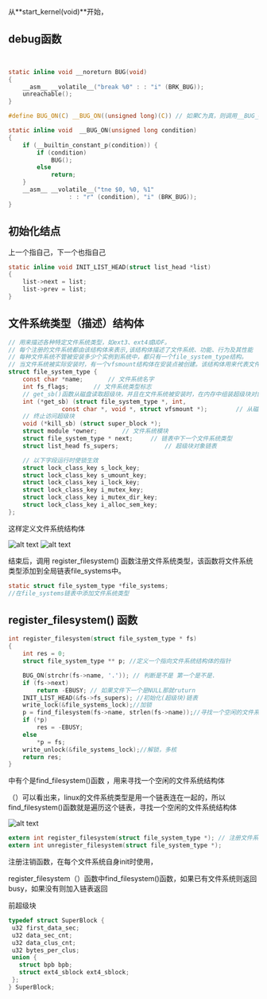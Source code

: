从**start_kernel(void)**开始，

##  debug函数

``` c


static inline void __noreturn BUG(void)
{
	__asm__ __volatile__("break %0" : : "i" (BRK_BUG));
	unreachable();
}

#define BUG_ON(C) __BUG_ON((unsigned long)(C)) // 如果C为真，则调用__BUG_ON

static inline void  __BUG_ON(unsigned long condition)
{
	if (__builtin_constant_p(condition)) {
		if (condition)
			BUG();
		else
			return;
	}
	__asm__ __volatile__("tne $0, %0, %1"
			     : : "r" (condition), "i" (BRK_BUG));
}

```


## 初始化结点 
上一个指自己，下一个也指自己
``` c
static inline void INIT_LIST_HEAD(struct list_head *list)
{
	list->next = list;
	list->prev = list;
}
```


## 文件系统类型（描述）结构体
```c
// 用来描述各种特定文件系统类型，如ext3、ext4或UDF。
// 每个注册的文件系统都由该结构体来表示,该结构体描述了文件系统、功能、行为及其性能
// 每种文件系统不管被安装多少个实例到系统中，都只有一个file_system_type结构。
// 当文件系统被实际安装时，有一个vfsmount结构体在安装点被创建。该结构体用来代表文件系统的实例，即一个安装点
struct file_system_type {
	const char *name;		// 文件系统名字
	int fs_flags;		// 文件系统类型标志
	// get_sb()函数从磁盘读取超级块，并且在文件系统被安装时，在内存中组装超级块对象，剩余的函数描述文件系统属性。
	int (*get_sb) (struct file_system_type *, int,
		       const char *, void *, struct vfsmount *);		// 从磁盘中读取超级块
	// 终止访问超级块
	void (*kill_sb) (struct super_block *);
	struct module *owner;		// 文件系统模块
	struct file_system_type * next;		// 链表中下一个文件系统类型
	struct list_head fs_supers;				// 超级块对象链表

	// 以下字段运行时使锁生效
	struct lock_class_key s_lock_key;
	struct lock_class_key s_umount_key;
	struct lock_class_key i_lock_key;
	struct lock_class_key i_mutex_key;
	struct lock_class_key i_mutex_dir_key;
	struct lock_class_key i_alloc_sem_key;
};
```


这样定义文件系统结构体 

![alt text](./image/image0.png)
![alt text](./image/image-1.png)

结束后，调用 register_filesystem() 函数注册文件系统类型，该函数将文件系统类型添加到全局链表file_systems中。
``` c 
static struct file_system_type *file_systems;
//在file_systems链表中添加文件系统类型
```


## register_filesystem() 函数

``` c
int register_filesystem(struct file_system_type * fs)
{
	int res = 0;
	struct file_system_type ** p; //定义一个指向文件系统结构体的指针

	BUG_ON(strchr(fs->name, '.')); // 判断是不是 第一个是不是. 
	if (fs->next)
		return -EBUSY; // 如果文件下一个是NULL那就ruturn 
	INIT_LIST_HEAD(&fs->fs_supers); //初始化(超级块)链表
	write_lock(&file_systems_lock);//加锁
	p = find_filesystem(fs->name, strlen(fs->name));//寻找一个空闲的文件系统结构体
	if (*p)
		res = -EBUSY;
	else
		*p = fs;
	write_unlock(&file_systems_lock);//解锁，多核 
	return res;
}

```



中有个是find_filesystem()函数 ，用来寻找一个空闲的文件系统结构体


（）可以看出来，linux的文件系统类型是用一个链表连在一起的，所以find_filesystem()函数就是遍历这个链表，寻找一个空闲的文件系统结构体

![alt text](image/image3.png)

``` c 
extern int register_filesystem(struct file_system_type *); // 注册文件系统
extern int unregister_filesystem(struct file_system_type *); 
```
注册注销函数，在每个文件系统自身init时使用，

register_filesystem（）函数中find_filesystem()函数，如果已有文件系统则返回busy，如果没有则加入链表返回

 

前超级块
 ```c
 typedef struct SuperBlock {
  u32 first_data_sec;
  u32 data_sec_cnt;
  u32 data_clus_cnt;
  u32 bytes_per_clus;
  union {
    struct bpb bpb;
    struct ext4_sblock ext4_sblock;
  };
} SuperBlock;
 ```




 



